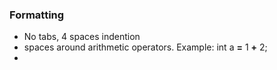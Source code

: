 
### Formatting

* No tabs, 4 spaces indention
* spaces around arithmetic operators. Example: int a __=__ 1 __+__ 2;
* 
